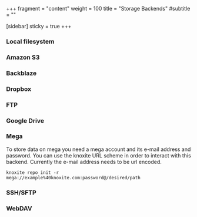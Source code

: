 +++
fragment = "content"
weight = 100
title = "Storage Backends"
#subtitle = ""

[sidebar]
  sticky = true
+++

<p>

### Local filesystem

### Amazon S3

### Backblaze

### Dropbox

### FTP

### Google Drive

### Mega

To store data on mega you need a mega account and its e-mail address and password.
You can use the knoxite URL scheme in order to interact with this backend.
Currently the e-mail address needs to be url encoded.


```
knoxite repo init -r mega://example%40knoxite.com:password@/desired/path
```

### SSH/SFTP

### WebDAV

</p>
